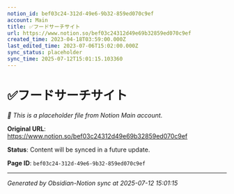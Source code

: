 ```yaml
---
notion_id: bef03c24-312d-49e6-9b32-859ed070c9ef
account: Main
title: ✅フードサーチサイト
url: https://www.notion.so/bef03c24312d49e69b32859ed070c9ef
created_time: 2023-04-18T03:59:00.000Z
last_edited_time: 2023-07-06T15:02:00.000Z
sync_status: placeholder
sync_time: 2025-07-12T15:01:15.103360
---
```


# ✅フードサーチサイト

*🔄 This is a placeholder file from Notion Main account.*

**Original URL**: https://www.notion.so/bef03c24312d49e69b32859ed070c9ef

**Status**: Content will be synced in a future update.

**Page ID**: `bef03c24-312d-49e6-9b32-859ed070c9ef`

---

*Generated by Obsidian-Notion sync at 2025-07-12 15:01:15*
